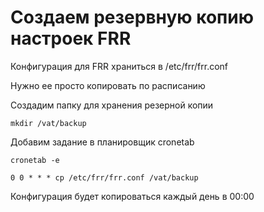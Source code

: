 # Создаем резервную копию настроек FRR

Конфигурация для FRR храниться в /etc/frr/frr.conf 

Нужно ее просто копировать по расписанию

Создадим папку для хранения резерной копии

```
mkdir /vat/backup
```

Добавим задание в планировщик cronetab

```
cronetab -e
```

```
0 0 * * * cp /etc/frr/frr.conf /vat/backup
```

Конфигурация будет копироваться каждый день в 00:00